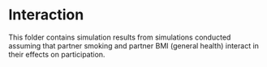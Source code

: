 # Interaction

This folder contains simulation results from simulations conducted assuming that partner smoking and partner BMI (general health) interact in their effects on participation.
